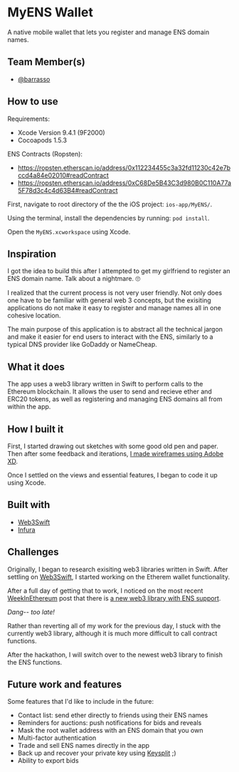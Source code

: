 # MyENS Wallet
A native mobile wallet that lets you register and manage ENS domain names.

## Team Member(s)
- [@barrasso](https://github.com/barrasso)

## How to use

Requirements:

- Xcode Version 9.4.1 (9F2000)
- Cocoapods 1.5.3

ENS Contracts (Ropsten):
- https://ropsten.etherscan.io/address/0x112234455c3a32fd11230c42e7bccd4a84e02010#readContract
- https://ropsten.etherscan.io/address/0xC68De5B43C3d980B0C110A77a5F78d3c4c4d63B4#readContract

First, navigate to root directory of the the iOS project: `ios-app/MyENS/`.

Using the terminal, install the dependencies by running: `pod install`.

Open the `MyENS.xcworkspace` using Xcode.

## Inspiration

I got the idea to build this after I attempted to get my girlfriend to register an ENS domain name. Talk about a nightmare. 🙄

I realized that the current process is not very user friendly.  Not only does one have to be familiar with general web 3 concepts, but the exisiting applications do not make it easy to register and manage names all in one cohesive location.

The main purpose of this application is to abstract all the technical jargon and make it easier for end users to interact with the ENS, similarly to a typical DNS provider like GoDaddy or NameCheap.

## What it does

The app uses a web3 library written in Swift to perform calls to the Ethereum blockchain. It allows the user to send and recieve ether and ERC20 tokens, as well as registering and managing ENS domains all from within the app.

## How I built it

First, I started drawing out sketches with some good old pen and paper. Then after some feedback and iterations, [I made wireframes using Adobe XD](https://xd.adobe.com/view/b1a87360-49f5-4863-619d-bd08bbb9afb5-c799/screen/85db78f7-25f9-43b2-bd3a-1939d3c48da0/iPhone-6-7-8-13). 

Once I settled on the views and essential features, I began to code it up using Xcode.

## Built with

- [Web3Swift](https://github.com/matterinc/web3swift)
- [Infura](https://infura.io/dashboard)

## Challenges

Originally, I began to research exisiting web3 libraries written in Swift. After settling on [Web3Swift](https://github.com/matterinc/web3swift), I started working on the Etherem wallet functionality.

After a full day of getting that to work, I noticed on the most recent [WeekInEthereum](https://weekinethereum.com) post that there is [a new web3 library with ENS support](https://github.com/argentlabs/web3.swift). 

*Dang-- too late!*

Rather than reverting all of my work for the previous day, I stuck with the currently web3 library, although it is much more difficult to call contract functions.

After the hackathon, I will switch over to the newest web3 library to finish the ENS functions.

## Future work and features

Some features that I'd like to include in the future:

- Contact list: send ether directly to friends using their ENS names
- Reminders for auctions: push notifications for bids and reveals
- Mask the root wallet address with an ENS domain that you own
- Multi-factor authentication
- Trade and sell ENS names directly in the app
- Back up and recover your private key using [Keysplit](https://devpost.com/software/keysplit) ;)
- Ability to export bids 
